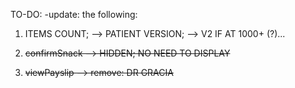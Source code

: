 TO-DO: -update: the following:

1) ITEMS COUNT;
--> PATIENT VERSION;
--> V2 IF AT 1000+ (?)...

2) ~~confirmSnack
--> HIDDEN; NO NEED TO DISPLAY~~

3) ~~viewPayslip
--> remove: DR GRACIA~~
